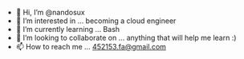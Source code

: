 - 👋 Hi, I’m @nandosux
- 👀 I’m interested in ... becoming a cloud engineer
- 🌱 I’m currently learning ... Bash
- 💞️ I’m looking to collaborate on ... anything that will help me learn :)
- 📫 How to reach me ... 452153.fa@gmail.com

<!---
nandosux/nandosux is a ✨ special ✨ repository because its `README.md` (this file) appears on your GitHub profile.
You can click the Preview link to take a look at your changes.
--->
